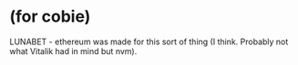 # (for cobie)
LUNABET - ethereum was made for this sort of thing (I think. Probably not what Vitalik had in mind but nvm).
